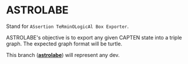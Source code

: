 # ASTROLABE
Stand for `ASsertion TeRminOLogicAl Box Exporter`.

ASTROLABE's objective is to export any given CAPTEN state into a triple graph.
The expected graph format will be turtle.

This branch (**[astrolabe](https://github.com/alexislebis/CAPTEN/tree/astrolabe)**) will represent any dev.
